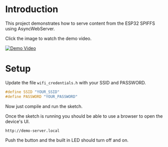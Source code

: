 # Introduction

This project demonstrates how to serve content from the ESP32 SPIFFS using AsyncWebServer.

Click the image to watch the demo video.

[![Demo Video](https://img.youtube.com/vi/NVD46mRbVXM/0.jpg)](https://www.youtube.com/watch?v=NVD46mRbVXM)

# Setup

Update the file `wifi_credentials.h` with your SSID and PASSWORD.

```c
#define SSID "YOUR_SSID"
#define PASSWORD "YOUR_PASSWORD"
```

Now just compile and run the sketch.

Once the sketch is running you should be able to use a browser to open the device's UI.

```
http://demo-server.local
```

Push the button and the built in LED should turn off and on.
